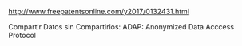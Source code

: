 http://www.freepatentsonline.com/y2017/0132431.html

Compartir Datos sin Compartirlos: ADAP: Anonymized Data Acccess Protocol
